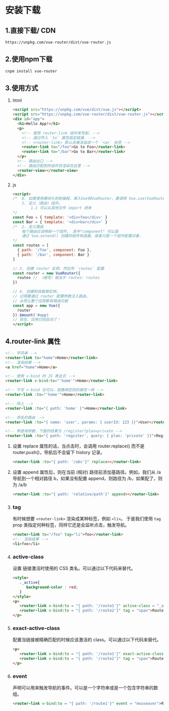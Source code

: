 # 安装下载

## 1.直接下载/ CDN

```txt
https://unpkg.com/vue-router/dist/vue-router.js
```

## 2.使用npm下载

```txt
cnpm install vue-router
```

##  3.使用方式

 1. html

    ~~~html
    <script src="https://unpkg.com/vue/dist/vue.js"></script>
    <script src="https://unpkg.com/vue-router/dist/vue-router.js"></script>
    <div id="app">
      <h1>Hello App!</h1>
      <p>
        <!-- 使用 router-link 组件来导航. -->
        <!-- 通过传入 `to` 属性指定链接. -->
        <!-- <router-link> 默认会被渲染成一个 `<a>` 标签 -->
        <router-link to="/foo">Go to Foo</router-link>
        <router-link to="/bar">Go to Bar</router-link>
      </p>
      <!-- 路由出口 -->
      <!-- 路由匹配到的组件将渲染在这里 -->
      <router-view></router-view>
    </div>
    ~~~

 2. js

    ~~~html
    <script>
    /* 	0. 如果使用模块化机制编程，導入Vue和VueRouter，要调用 Vue.use(VueRouter)
     	1. 定义（路由）组件。
    		1.1 可以从其他文件 import 进来 
    */
    const Foo = { template: '<div>foo</div>' }
    const Bar = { template: '<div>bar</div>' }
    /* 	2. 定义路由
    	每个路由应该映射一个组件。 其中"component" 可以是
    	通过 Vue.extend() 创建的组件构造器，或者只是一个组件配置对象.
    */
    const routes = [
      { path: '/foo', component: Foo },
      { path: '/bar', component: Bar }
    ]
    
    // 3. 创建 router 实例，然后传 `routes` 配置
    const router = new VueRouter({
      routes // （缩写）相当于 routes: routes
    })
    
    // 4. 创建和挂载根实例。
    // 记得要通过 router 配置参数注入路由，
    // 从而让整个应用都有路由功能
    const app = new Vue({
      router
    }).$mount('#app)
    // 现在，应用已经启动了！
    </script>
    ~~~

## 4.router-link 属性 

~~~html
<!-- 字符串 -->
<router-link to="home">Home</router-link>
<!-- 渲染结果 -->
<a href="home">Home</a>

<!-- 使用 v-bind 的 JS 表达式 -->
<router-link v-bind:to="'home'">Home</router-link>

<!-- 不写 v-bind 也可以，就像绑定别的属性一样 -->
<router-link :to="'home'">Home</router-link>

<!-- 同上 -->
<router-link :to="{ path: 'home' }">Home</router-link>

<!-- 命名的路由 -->
<router-link :to="{ name: 'user', params: { userId: 123 }}">User</router-link>

<!-- 带查询参数，下面的结果为 /register?plan=private -->
<router-link :to="{ path: 'register', query: { plan: 'private' }}">Register</router-link>
~~~

1. 设置 replace 属性的话，当点击时，会调用 router.replace() 而不是 router.push()，导航后不会留下 history 记录。

   ~~~html
   <router-link :to="{ path: '/abc'}" replace></router-link>
   ~~~

2. 设置 append 属性后，则在当前 (相对) 路径前添加基路径。例如，我们从 /a 导航到一个相对路径 b，如果没有配置 append，则路径为 /b，如果配了，则为 /a/b

   ~~~html
   <router-link :to="{ path: 'relative/path'}" append></router-link>
   ~~~

3. ### tag

   有时候想要 `<router-link>` 渲染成某种标签，例如 `<li>`。 于是我们使用 `tag` prop 类指定何种标签，同样它还是会监听点击，触发导航。

   ~~~html
   <router-link to="/foo" tag="li">foo</router-link>
   <!-- 渲染结果 -->
   <li>foo</li>
   ~~~

4. ### active-class

   设置 链接激活时使用的 CSS 类名。可以通过以下代码来替代。

   ~~~html
   <style>
      ._active{
         background-color : red;
      }
   </style>
   <p>
      <router-link v-bind:to = "{ path: '/route1'}" active-class = "_active">Router Link 1</router-link>
      <router-link v-bind:to = "{ path: '/route2'}" tag = "span">Router Link 2</router-link>
   </p>
   ~~~

5. ### exact-active-class

   配置当链接被精确匹配的时候应该激活的 class。可以通过以下代码来替代。

   ~~~html
   <p>
      <router-link v-bind:to = "{ path: '/route1'}" exact-active-class = "_active">Router Link 1</router-link>
      <router-link v-bind:to = "{ path: '/route2'}" tag = "span">Router Link 2</router-link>
   </p>
   ~~~

6. ### event

   声明可以用来触发导航的事件。可以是一个字符串或是一个包含字符串的数组。

   ~~~html
   <router-link v-bind:to = "{ path: '/route1'}" event = "mouseover">Router Link 1</router-link>
   ~~~



